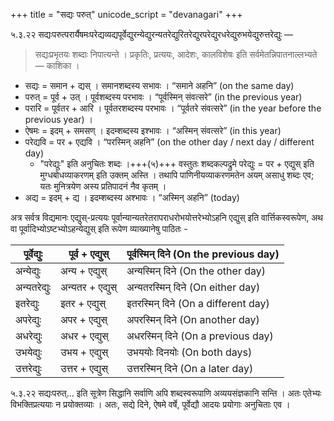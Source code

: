 +++
title = "सद्यः परुत्"
unicode_script = "devanagari"
+++

५.३.२२ सद्यःपरुत्परार्यैषमःपरेद्यव्यद्यपूर्वेद्युरन्येद्युरन्यतरेद्युरितरेद्युरपरेद्युरधरेद्युरुभयेद्युरुत्तरेद्युः — 

> सद्यःप्रभृतयः शब्दाः निपात्यन्ते । प्रकृतिः, प्रत्ययः, आदेशः, कालविशेषः इति सर्वमेतन्निपातनाल्लभ्यते  
> —‌ काशिका ।

- सद्यः = समान + द्यस् । समानशब्दस्य सभावः ।  “समाने अहनि” (on the same day)
- परुत् = पूर्व + उत् । पूर्वशब्दस्य परभावः । “पूर्वस्मिन् संवत्सरे” (in the previous year)
- परारि = पूर्वतर + आरि । पूर्वतरशब्दस्य परभावः । “पूर्वतरे संवत्सरे” (in the year before the previous year) ।
- ऐषमः = इदम् + समसण् । इदम्शब्दस्य इश्भावः । “अस्मिन् संवत्सरे” (in this year)
- परेद्यवि = पर + एद्यवि । “परस्मिन् अहनि” (on the other day / next day / different day)
  - "परेद्युः" इति अनुचितः शब्दः ।+++(५)+++ वस्तुतः शब्दकल्पद्रुमे परेद्युः = पर + एद्युस् इति मुग्धबोधव्याकरणम् इति उक्तम् अस्ति । तथापि पाणिनीयव्याकरणमतेन अयम् असाधु शब्दः एव; यतः मुनित्रयेण अस्य प्रतिपादनं नैव कृतम् ।  
- अद्य = इदम् + द्य । इदम्शब्दस्य अश्भावः । “अस्मिन् अहनि” (today)

अत्र सर्वत्र विद्यमानः एद्युस्-प्रत्ययः पूर्वान्यान्यतरेतरापराधरोभयोत्तरेभ्योऽहनि एद्युस् इति वार्त्तिकस्वरूपेण, अथ वा पूर्वादिभ्योऽष्टभ्योऽहन्येद्युस् इति रूपेण व्याख्यानेषु पाठितः - 

| पूर्वेद्युः   | पूर्व + एद्युस्   | पूर्वस्मिन् दिने (On the previous day) |
|----------|--------------|-----------------------------------|
| अन्येद्युः   | अन्य + एद्युस्   | अन्यस्मिन् दिने (On the other day)    |
| अन्यतरेद्युः | अन्यतर + एद्युस् | अन्यतरस्मिन् दिने (On either day)     |
| इतरेद्युः   | इतर + एद्युस्   | इतरस्मिन् दिने (On a different day)  |
| अपरेद्युः   | अपर + एद्युस्   | अपरस्मिन् दिने (On another day)      |
| अधरेद्युः   | अधर + एद्युस्   | अधरस्मिन् दिने (On a previous day)   |
| उभयेद्युः   | उभय + एद्युस्   | उभययोः दिनयोः (On both days)      |
| उत्तरेद्युः  | उत्तर + एद्युस्  | उत्तरस्मिन् दिने (On a later day)     |


५.३.२२ सद्यःपरुत्… इति सूत्रेण सिद्धानि सर्वाणि अपि शब्दस्वरूपाणि अव्ययसंज्ञकानि सन्ति । अतः एतेभ्यः विभक्तिप्रत्ययाः न प्रयोक्तव्याः । अतः, सद्ये दिने, ऐषमे वर्षे, पूर्वेद्यौ आदयः प्रयोगाः अनुचिताः एव । 
